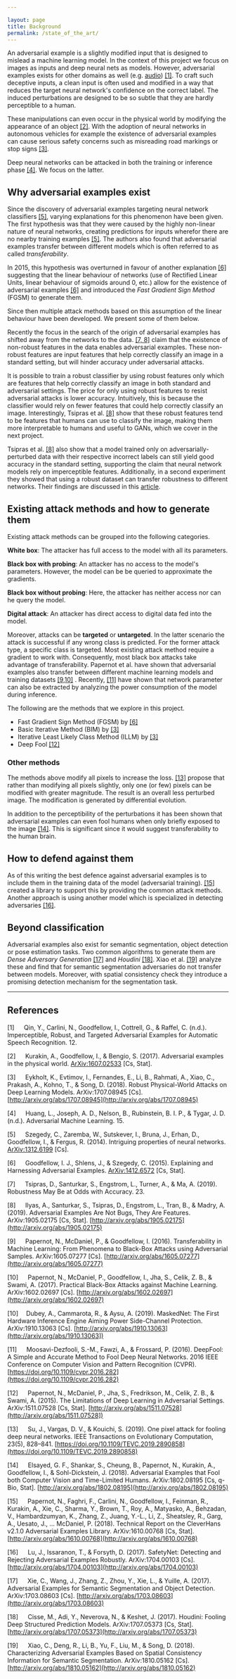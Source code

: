 ```yaml
---

layout: page
title: Background
permalink: /state_of_the_art/
---
```


An adversarial example is a slightly modified input that is designed to mislead a machine learning model. In the context of this project we focus on images as inputs and deep neural nets as models. However, adversarial examples exists for other domains as well (e.g. <a href="https://nicholas.carlini.com/code/audio_adversarial_examples">audio</a>) [[1]](#cite1). To craft such deceptive inputs, a clean input is often used and modified in a way that reduces the target neural network's confidence on the correct label. The induced perturbations are designed to be so subtle that they are hardly perceptible to a human. 

These manipulations can even occur in the physical world by modifying the appearance of an object [[2]](#cite2). With the adoption of neural networks in autonomous vehicles for example the existence of adversarial examples can cause serious safety concerns such as misreading road markings or stop signs [[3]](#cite3).

Deep neural networks can be attacked in both the training or inference phase [[4]](#cite4). We focus on the latter.

## Why adversarial examples exist
Since the discovery of adversarial examples targeting neural network classifiers [[5]](#cite5), varying explanations for this phenomenon have been given. The first hypothesis was that they were caused by the highly non-linear nature of neural networks, creating predictions for inputs wherefor there are no nearby training examples [[5]](#cite5). The authors also found that adversarial examples transfer between different models which is often referred to as called *transferability*.

In 2015, this hypothesis was overturned in favour of another explanation [[6]](#cite6) suggesting that the linear behaviour of networks (use of Rectified Linear Units, linear behaviour of sigmoids around 0, etc.) allow for the existence of adversarial examples [[6]](#cite6) and introduced the *Fast Gradient Sign Method* (FGSM) to generate them.

Since then multiple attack methods based on this assumption of the linear behaviour have been developed. We present some of them below.

Recently the focus in the search of the origin of adversarial examples has shifted away from the networks to the data. [[7, 8]](#cite7) claim that the existence of non-robust features in the data enables adversarial examples. These non-robust features are input features that help correctly classify an image in a standard setting, but will hinder accuracy under adversarial attacks. 

It is possible to train a robust classifier by using robust features only which are features that help correctly classify an image in both standard and adversarial settings.  The price for only using robust features to resist adversarial attacks is lower accuracy. Intuitively, this is because the classifier would rely on fewer features that could help correctly classify an image. Interestingly, Tsipras et al. [[8]](#cite8) show that these robust features tend to be features that humans can use to classify the image, making them more interpretable to humans and useful to GANs, which we cover in the next project. 

Tsipras et al. [[8]](#cite8) also show that a model trained only on adversarially-perturbed data with their respective incorrect labels can still yield good accuracy in the standard setting, supporting the claim that neural network models rely on imperceptible features. Additionally, in a second experiment they showed that using a robust dataset can transfer robustness to different networks. Their findings are discussed in this [article](https://distill.pub/2019/advex-bugs-discussion/).

## Existing attack methods and how to generate them
Existing attack methods can be grouped into the following categories.

**White box**: The attacker has full access to the model with all its parameters.

**Black box with probing**: An attacker has no access to the model's parameters. However, the model can be be queried to approximate the gradients.

**Black box without probing**: Here, the attacker has neither access nor can he query the model.

**Digital attack**: An attacker has direct access to digital data fed into the model.

Moreover, attacks can be **targeted** or **untargeted**. In the latter scenario the attack is successful if any wrong class is predicted. For the former attack type, a specific class is targeted. Most existing attack method require a gradient to work with. Consequently, most black box attacks take advantage of transferability. Papernot et al. have shown that adversarial examples also transfer between different machine learning models and training datasets [[9,10]](#cite10) . Recently, [[11]](#cite11) have shown that network parameter can also be extracted by analyzing the power consumption of the model during inference.

The following are the methods that we explore in this project.

- Fast Gradient Sign Method (FGSM) by [[6]](#cite6)
- Basic Iterative Method (BIM) by [[3]](#cite3)
- Iterative Least Likely Class Method (ILLM) by [[3]](#cite3)
- Deep Fool [[12]](#cite12)


### Other methods
The methods above modify all pixels to increase the loss. [[13]](#cite13) propose that rather than modifying all pixels slightly, only one (or few) pixels can be modified with greater magnitude. The result is an overall less perturbed image. The modification is generated by differential evolution.

In addition to the perceptibility of the perturbations it has been shown that adversarial examples can even fool humans when only briefly exposed to the image [[14]](#cite14). This is significant since it would suggest transferability to the human brain.


## How to defend against them
As of this writing the best defence against adversarial examples is to include them in the training data of the model (adversarial training). [[15]](#cite15) created a library to support this by providing the common attack methods. Another approach is using another model which is specialized in detecting adversaries [[16]](#cite16).


## Beyond classification
Adversarial examples also exist for semantic segmentation, object detection or pose estimation tasks. Two common algorithms to generate them are *Dense Adversary Generation* [[17]](#cite17) and *Houdini* [[18]](#cite18). Xiao et al. [[19]](#cite19) analyze these and find that for semantic segmentation adversaries do not transfer between models. Moreover, with spatial consistency check they introduce a promising detection mechanism for the segmentation task.


__________________

<a name="cite1"></a>
## References

<a name="cite2"></a>
[1] &emsp; Qin, Y., Carlini, N., Goodfellow, I., Cottrell, G., & Raffel, C. (n.d.). Imperceptible, Robust, and Targeted Adversarial Examples for Automatic Speech Recognition. 12.

<a name="cite3"></a>
[2] &emsp; Kurakin, A., Goodfellow, I., & Bengio, S. (2017). Adversarial examples in the physical world. [ArXiv:1607.02533](http://arxiv.org/abs/1607.02533) [Cs, Stat].

<a name="cite4"></a>
[3] &emsp; Eykholt, K., Evtimov, I., Fernandes, E., Li, B., Rahmati, A., Xiao, C., Prakash, A., Kohno, T., & Song, D. (2018). Robust Physical-World Attacks on Deep Learning Models. ArXiv:1707.08945 [Cs]. [http://arxiv.org/abs/1707.08945](http://arxiv.org/abs/1707.08945)

<a name="cite5"></a>
[4] &emsp; Huang, L., Joseph, A. D., Nelson, B., Rubinstein, B. I. P., & Tygar, J. D. (n.d.). Adversarial Machine Learning. 15.


<a name="cite6"></a>
[5] &emsp; Szegedy, C., Zaremba, W., Sutskever, I., Bruna, J., Erhan, D., Goodfellow, I., & Fergus, R. (2014). Intriguing properties of neural networks. [ArXiv:1312.6199](http://arxiv.org/abs/1312.6199) [Cs].

<a name="cite7"></a>
[6] &emsp; Goodfellow, I. J., Shlens, J., & Szegedy, C. (2015). Explaining and Harnessing Adversarial Examples. [ArXiv:1412.6572](http://arxiv.org/abs/1412.6572) [Cs, Stat].

<a name="cite8"></a>
[7] &emsp; Tsipras, D., Santurkar, S., Engstrom, L., Turner, A., & Ma, A. (2019). Robustness May Be at Odds with Accuracy. 23.

<a name="cite9"></a>
[8] &emsp; Ilyas, A., Santurkar, S., Tsipras, D., Engstrom, L., Tran, B., & Madry, A. (2019). Adversarial Examples Are Not Bugs, They Are Features. ArXiv:1905.02175 [Cs, Stat]. [http://arxiv.org/abs/1905.02175](http://arxiv.org/abs/1905.02175)

<a name="cite10"></a>
[9] &emsp; Papernot, N., McDaniel, P., & Goodfellow, I. (2016). Transferability in Machine Learning: From Phenomena to Black-Box Attacks using Adversarial Samples. ArXiv:1605.07277 [Cs]. [http://arxiv.org/abs/1605.07277](http://arxiv.org/abs/1605.07277)

<a name="cite11"></a>
[10] &emsp; Papernot, N., McDaniel, P., Goodfellow, I., Jha, S., Celik, Z. B., & Swami, A. (2017). Practical Black-Box Attacks against Machine Learning. ArXiv:1602.02697 [Cs]. [http://arxiv.org/abs/1602.02697](http://arxiv.org/abs/1602.02697)

<a name="cite12"></a>
[10]&emsp;  Dubey, A., Cammarota, R., & Aysu, A. (2019). MaskedNet: The First Hardware Inference Engine Aiming Power Side-Channel Protection. ArXiv:1910.13063 [Cs]. [http://arxiv.org/abs/1910.13063](http://arxiv.org/abs/1910.13063])

<a name="cite13"></a>
[11] &emsp; Moosavi-Dezfooli, S.-M., Fawzi, A., & Frossard, P. (2016). DeepFool: A Simple and Accurate Method to Fool Deep Neural Networks. 2016 IEEE Conference on Computer Vision and Pattern Recognition (CVPR). [https://doi.org/10.1109/cvpr.2016.282](https://doi.org/10.1109/cvpr.2016.282)

<a name="cite14"></a>
[12] &emsp; Papernot, N., McDaniel, P., Jha, S., Fredrikson, M., Celik, Z. B., & Swami, A. (2015). The Limitations of Deep Learning in Adversarial Settings. ArXiv:1511.07528 [Cs, Stat]. [http://arxiv.org/abs/1511.07528](http://arxiv.org/abs/1511.07528])

<a name="cite15"></a>
[13] &emsp; Su, J., Vargas, D. V., & Kouichi, S. (2019). One pixel attack for fooling deep neural networks. IEEE Transactions on Evolutionary Computation, 23(5), 828–841. [https://doi.org/10.1109/TEVC.2019.2890858](https://doi.org/10.1109/TEVC.2019.2890858)

<a name="cite16"></a>
[14] &emsp; Elsayed, G. F., Shankar, S., Cheung, B., Papernot, N., Kurakin, A., Goodfellow, I., & Sohl-Dickstein, J. (2018). Adversarial Examples that Fool both Computer Vision and Time-Limited Humans. ArXiv:1802.08195 [Cs, q-Bio, Stat]. [http://arxiv.org/abs/1802.08195](http://arxiv.org/abs/1802.08195)

<a name="cite17"></a>
[15] &emsp; Papernot, N., Faghri, F., Carlini, N., Goodfellow, I., Feinman, R., Kurakin, A., Xie, C., Sharma, Y., Brown, T., Roy, A., Matyasko, A., Behzadan, V., Hambardzumyan, K., Zhang, Z., Juang, Y.-L., Li, Z., Sheatsley, R., Garg, A., Uesato, J., … McDaniel, P. (2018). Technical Report on the CleverHans v2.1.0 Adversarial Examples Library. ArXiv:1610.00768 [Cs, Stat]. [http://arxiv.org/abs/1610.00768](http://arxiv.org/abs/1610.00768)

<a name="cite18"></a>
[16] &emsp; Lu, J., Issaranon, T., & Forsyth, D. (2017). SafetyNet: Detecting and Rejecting Adversarial Examples Robustly. ArXiv:1704.00103 [Cs]. [http://arxiv.org/abs/1704.00103](http://arxiv.org/abs/1704.00103)

<a name="cite19"></a>
[17] &emsp; Xie, C., Wang, J., Zhang, Z., Zhou, Y., Xie, L., & Yuille, A. (2017). Adversarial Examples for Semantic Segmentation and Object Detection. ArXiv:1703.08603 [Cs]. [http://arxiv.org/abs/1703.08603](http://arxiv.org/abs/1703.08603)

<a name="cite20"></a>
[18] &emsp; Cisse, M., Adi, Y., Neverova, N., & Keshet, J. (2017). Houdini: Fooling Deep Structured Prediction Models. ArXiv:1707.05373 [Cs, Stat]. [http://arxiv.org/abs/1707.05373](http://arxiv.org/abs/1707.05373)

<a name="cite21"></a>
[19] &emsp; Xiao, C., Deng, R., Li, B., Yu, F., Liu, M., & Song, D. (2018). Characterizing Adversarial Examples Based on Spatial Consistency Information for Semantic Segmentation. ArXiv:1810.05162 [Cs]. [http://arxiv.org/abs/1810.05162](http://arxiv.org/abs/1810.05162)

